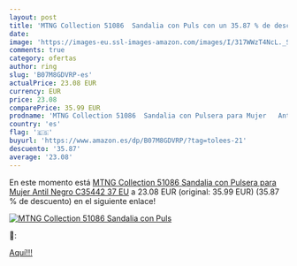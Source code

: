 ```yaml
---
layout: post
title: 'MTNG Collection 51086  Sandalia con Puls con un 35.87 % de descuento'
date: 
image: 'https://images-eu.ssl-images-amazon.com/images/I/317WWzT4NcL._SL200_.jpg'
comments: true
category: ofertas
author: ring
slug: 'B07M8GDVRP-es'
actualPrice: 23.08 EUR
currency: EUR
price: 23.08
comparePrice: 35.99 EUR
prodname: 'MTNG Collection 51086  Sandalia con Pulsera para Mujer   Antil Negro C35442   37 EU'
country: 'es'
flag: '🇪🇸'
buyurl: 'https://www.amazon.es/dp/B07M8GDVRP/?tag=tolees-21'
descuento: '35.87'
average: '23.08'
---
```


En este momento está [MTNG Collection 51086  Sandalia con Pulsera para Mujer   Antil Negro C35442   37 EU](https://www.amazon.es/dp/B07M8GDVRP/?tag=tolees-21) a 23.08 EUR (original: 35.99 EUR) (35.87 %  de descuento) en el siguiente enlace!

[![MTNG Collection 51086  Sandalia con Puls](https://images-eu.ssl-images-amazon.com/images/I/317WWzT4NcL._SL200_.jpg)](https://www.amazon.es/dp/B07M8GDVRP/?tag=tolees-21)

🔎:


[Aquí!!!](https://www.amazon.es/dp/B07M8GDVRP/?tag=tolees-21)
